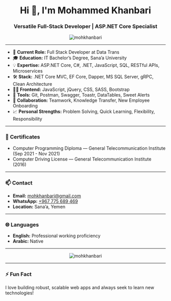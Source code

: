 <h1 align="center">Hi 👋, I'm Mohammed Khanbari</h1>
<h3 align="center">Versatile Full-Stack Developer | ASP.NET Core Specialist</h3>

<p align="center">
  <img src="https://github-readme-stats.vercel.app/api?username=Mohammed-Khaled-Khanbari&show_icons=true&theme=radical" alt="mohkhanbari" />
</p>

---

- 🏢 **Current Role:** Full Stack Developer at Data Trans  
- 🎓 **Education:** IT Bachelor’s Degree, Sana’a University  
- 💡 **Expertise:** ASP.NET Core, C#, .NET, JavaScript, SQL, RESTful APIs, Microservices  
- 🛠️ **Stack:** .NET Core MVC, EF Core, Dapper, MS SQL Server, gRPC, Clean Architecture  
- 👨‍💻 **Frontend:** JavaScript, jQuery, CSS, SASS, Bootstrap  
- 🔧 **Tools:** Git, Postman, Swagger, Toastr, DataTables, Sweet Alerts  
- 🤝 **Collaboration:** Teamwork, Knowledge Transfer, New Employee Onboarding  
- 📈 **Personal Strengths:** Problem Solving, Quick Learning, Flexibility, Responsibility  

---

### 🏅 **Certificates**
- Computer Programming Diploma — General Telecommunication Institute (Sep 2021 - Nov 2021)
- Computer Driving License — General Telecommunication Institute (2016)

---

### 📫 **Contact**
- **Email:** [mohkhanbari@gmail.com](mailto:mohkhanbari@gmail.com)
- **WhatsApp:** [+967 775 689 469](https://wa.me/+967775689469)
- **Location:** Sana’a, Yemen

---

### 🌐 **Languages**
- **English:** Professional working proficiency
- **Arabic:** Native

---

<!--
**GitHub Stats & Top Languages**
-->

<p align="center">
  <img src="https://github-readme-stats.vercel.app/api/top-langs/?username=mohkhanbari&layout=compact&theme=radical" alt="mohkhanbari" />
</p>

---

### ⚡ **Fun Fact**
I love building robust, scalable web apps and always seek to learn new technologies!

